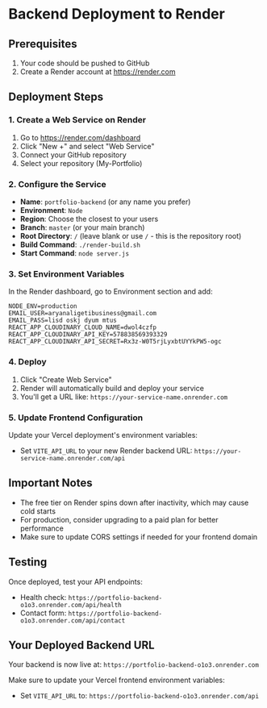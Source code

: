# Backend Deployment to Render

## Prerequisites
1. Your code should be pushed to GitHub
2. Create a Render account at https://render.com

## Deployment Steps

### 1. Create a Web Service on Render
1. Go to https://render.com/dashboard
2. Click "New +" and select "Web Service"
3. Connect your GitHub repository
4. Select your repository (My-Portfolio)

### 2. Configure the Service
- **Name**: `portfolio-backend` (or any name you prefer)
- **Environment**: `Node`
- **Region**: Choose the closest to your users
- **Branch**: `master` (or your main branch)
- **Root Directory**: `/` (leave blank or use `/` - this is the repository root)
- **Build Command**: `./render-build.sh`
- **Start Command**: `node server.js`

### 3. Set Environment Variables
In the Render dashboard, go to Environment section and add:

```
NODE_ENV=production
EMAIL_USER=aryanaligetibusiness@gmail.com
EMAIL_PASS=lisd oskj dyum mtus
REACT_APP_CLOUDINARY_CLOUD_NAME=dwol4czfp
REACT_APP_CLOUDINARY_API_KEY=578838569393329
REACT_APP_CLOUDINARY_API_SECRET=Rx3z-W0T5rjLyxbtUYYkPW5-ogc
```

### 4. Deploy
1. Click "Create Web Service"
2. Render will automatically build and deploy your service
3. You'll get a URL like: `https://your-service-name.onrender.com`

### 5. Update Frontend Configuration
Update your Vercel deployment's environment variables:
- Set `VITE_API_URL` to your new Render backend URL: `https://your-service-name.onrender.com/api`

## Important Notes
- The free tier on Render spins down after inactivity, which may cause cold starts
- For production, consider upgrading to a paid plan for better performance
- Make sure to update CORS settings if needed for your frontend domain

## Testing
Once deployed, test your API endpoints:
- Health check: `https://portfolio-backend-o1o3.onrender.com/api/health`
- Contact form: `https://portfolio-backend-o1o3.onrender.com/api/contact`

## Your Deployed Backend URL
Your backend is now live at: `https://portfolio-backend-o1o3.onrender.com`

Make sure to update your Vercel frontend environment variables:
- Set `VITE_API_URL` to: `https://portfolio-backend-o1o3.onrender.com/api`
